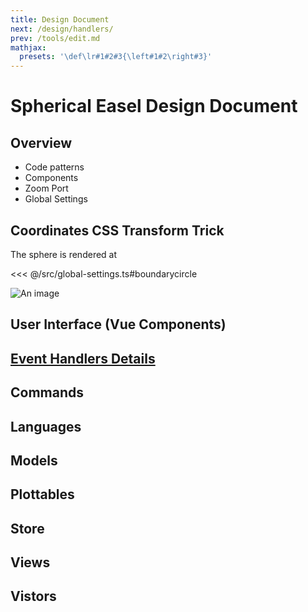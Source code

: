 ```yaml
---
title: Design Document
next: /design/handlers/
prev: /tools/edit.md
mathjax:
  presets: '\def\lr#1#2#3{\left#1#2\right#3}'
---
```


# Spherical Easel Design Document

## Overview

- Code patterns
- Components
- Zoom Port
- Global Settings

## Coordinates CSS Transform Trick

The sphere is rendered at

<TikzPicture latex="myfile.tex"></TikzPicture>

<<< @/src/global-settings.ts#boundarycircle

<div v-html="circle"></div>
<!-- <div v-html="move_circle"></div>
<div v-html="test1"></div> -->
<!-- <div v-html="test2"></div> -->

<script>
export default {
    data () {
        const tex = {
            "circle": String.raw`
            \usetikzlibrary{shapes,through,intersections,calc}
            \usetikzlibrary{through}
            \begin{tikzpicture}  
            \draw[fill,red] (0,0) circle (1in);
            \end{tikzpicture}`,

            "test1": String.raw`
            \begin{tikzpicture}[sibling distance=80pt,box/.style={rectangle,draw}] 
            \node[box] {TeX}
            child {node[box] {Plain\TeX}} child {node[box] {\LaTeX}
             child {node[box] {amsmath}} child {node[box] {graphicx}} child {node[box] {hyperref}}
            }; \end{tikzpicture}`, 

            "test2":String.raw`
            \usetikzlibrary{intersections}
            \begin{tikzpicture}[scale=3]
                \clip (-0.1,-0.2) rectangle (1.1,1.51);
                \draw[step=.5cm,gray,very thin] (-1.4,-1.4) grid (1.4,1.4);
                \draw[->] (-1.5,0) -- (1.5,0);
                \draw[->] (0,-1.5) -- (0,1.5);
                \draw (0,0) circle [radius=1cm];
                \filldraw[fill=green!20,draw=green!50!black] (0,0) -- (3mm,0mm) arc [start angle=0, end angle=30, radius=3mm] -- cycle;
                \draw[red,very thick] (30:1cm) -- +(0,-0.5);
                \draw[blue,very thick] (30:1cm) ++(0,-0.5) -- (0,0);
                \path [name path=line1] (1,0) -- (1,1);
                \path [name path=line2] (0,0) -- (30:1.5cm);
                \draw [name intersections={of=line1 and line2, by=x}] [very thick,orange]{(1,0) -- (x)};
            \end{tikzpicture}
            `,

            "move_circle": String.raw`
            \usetikzlibrary{shapes,through,intersections,calc}
            \begin{tikzpicture}
                \coordinate (P) at (0,0);
                \coordinate (Q) at (-20:15mm);
                \draw[blue] (P) circle (15mm);
                \draw[fill] (P) circle (2pt);
                \draw[fill] (Q) circle (2pt);
                \node at (P) [left]{$C$};
                \node at (Q) [right]{$O$};
                \begin{scope}[xshift=32mm, yshift=18mm]
                    \coordinate (P1) at (0,0);
                    \coordinate (Q1) at (-20:15mm);
                    \node at (P1) [above]{$C'$};
                    \node at (Q1) [right]{$O'$};
                    \draw[fill] (P1) circle (2pt);
                    \draw[fill] (Q1) circle (2pt);
                    \node(c) at (P1) [draw,red,circle through=(Q1)] {};
                    \coordinate(Q2) at (intersection 1 of c and P1--Q);
                    \draw[fill] (Q2) circle (2pt);
                    \node at (Q2) [above,left]{$O_c$};
                \end{scope}
                \draw[dashed] (P1) -- (Q);
            \end{tikzpicture}`
        }
        var translated = {}
        for (const name in tex) {
            translated[name] = String.raw`<script type="text/tikz">` + tex[name] + "<\/script>"

        }
        return translated
    }

}
</script>

<!-- Uncomment out the two lines below and the script container in config.js to draw a circle.
Reload/Refresh the page twice! -->
<!-- ::: script
::: -->

![An image](/SphericalEaselLogo.png)

## User Interface (Vue Components)

## [Event Handlers Details](./handlers/)

## Commands

## Languages

## Models

## Plottables

## Store

## Views

## Vistors

$$
$$

```

```
